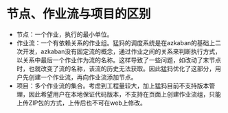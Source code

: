 # 节点、作业流与项目的区别

* 节点：一个作业，执行的最小单位。
* 作业流：一个有依赖关系的作业组。猛犸的调度系统是在azkaban的基础上二次开发，azkaban没有固定流的概念，通过作业之间的关系来判断执行方式，以关系中最后一个作业作为流的名称。这样导致了一些问题，如改动了末节点时，也就改变了流的名称，该流的历史无法获取。因此猛犸优化了这部分，用户先创建一个作业流，再向作业流添加节点。
* 项目：多个作业流的集合。考虑到工程量较大，加上猛犸目前不支持版本管理，因此希望用户在本地保证代码版本，不支持在页面上创建作业流组，只能上传ZIP包的方式，上传后也不可在web上修改。